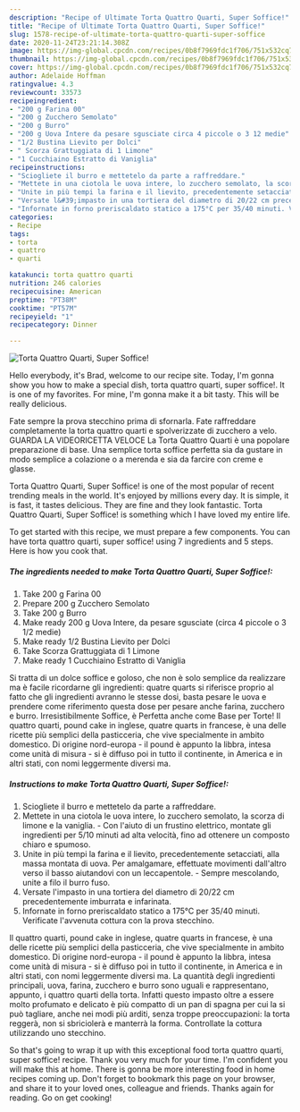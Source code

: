 ```yaml
---
description: "Recipe of Ultimate Torta Quattro Quarti, Super Soffice!"
title: "Recipe of Ultimate Torta Quattro Quarti, Super Soffice!"
slug: 1578-recipe-of-ultimate-torta-quattro-quarti-super-soffice
date: 2020-11-24T23:21:14.308Z
image: https://img-global.cpcdn.com/recipes/0b8f7969fdc1f706/751x532cq70/torta-quattro-quarti-super-soffice-recipe-main-photo.jpg
thumbnail: https://img-global.cpcdn.com/recipes/0b8f7969fdc1f706/751x532cq70/torta-quattro-quarti-super-soffice-recipe-main-photo.jpg
cover: https://img-global.cpcdn.com/recipes/0b8f7969fdc1f706/751x532cq70/torta-quattro-quarti-super-soffice-recipe-main-photo.jpg
author: Adelaide Hoffman
ratingvalue: 4.3
reviewcount: 33573
recipeingredient:
- "200 g Farina 00"
- "200 g Zucchero Semolato"
- "200 g Burro"
- "200 g Uova Intere da pesare sgusciate circa 4 piccole o 3 12 medie"
- "1/2 Bustina Lievito per Dolci"
- " Scorza Grattuggiata di 1 Limone"
- "1 Cucchiaino Estratto di Vaniglia"
recipeinstructions:
- "Sciogliete il burro e mettetelo da parte a raffreddare."
- "Mettete in una ciotola le uova intere, lo zucchero semolato, la scorza di limone e la vaniglia.  Con l&#39;aiuto di un frustino elettrico, montate gli ingredienti per 5/10 minuti ad alta velocità, fino ad ottenere un composto chiaro e spumoso."
- "Unite in più tempi la farina e il lievito, precedentemente setacciati, alla massa montata di uova. Per amalgamare, effettuate movimenti dall&#39;altro verso il basso aiutandovi con un leccapentole. Sempre mescolando, unite a filo il burro fuso."
- "Versate l&#39;impasto in una tortiera del diametro di 20/22 cm precedentemente imburrata e infarinata."
- "Infornate in forno preriscaldato statico a 175°C per 35/40 minuti. Verificate l&#39;avvenuta cottura con la prova stecchino."
categories:
- Recipe
tags:
- torta
- quattro
- quarti

katakunci: torta quattro quarti 
nutrition: 246 calories
recipecuisine: American
preptime: "PT38M"
cooktime: "PT57M"
recipeyield: "1"
recipecategory: Dinner

---
```



![Torta Quattro Quarti, Super Soffice!](https://img-global.cpcdn.com/recipes/0b8f7969fdc1f706/751x532cq70/torta-quattro-quarti-super-soffice-recipe-main-photo.jpg)

Hello everybody, it's Brad, welcome to our recipe site. Today, I'm gonna show you how to make a special dish, torta quattro quarti, super soffice!. It is one of my favorites. For mine, I'm gonna make it a bit tasty. This will be really delicious.

Fate sempre la prova stecchino prima di sfornarla. Fate raffreddare completamente la torta quattro quarti e spolverizzate di zucchero a velo. GUARDA LA VIDEORICETTA VELOCE La Torta Quattro Quarti è una popolare preparazione di base. Una semplice torta soffice perfetta sia da gustare in modo semplice a colazione o a merenda e sia da farcire con creme e glasse.

Torta Quattro Quarti, Super Soffice! is one of the most popular of recent trending meals in the world. It's enjoyed by millions every day. It is simple, it is fast, it tastes delicious. They are fine and they look fantastic. Torta Quattro Quarti, Super Soffice! is something which I have loved my entire life.


To get started with this recipe, we must prepare a few components. You can have torta quattro quarti, super soffice! using 7 ingredients and 5 steps. Here is how you cook that.

<!--inarticleads1-->

##### The ingredients needed to make Torta Quattro Quarti, Super Soffice!:

1. Take 200 g Farina 00
1. Prepare 200 g Zucchero Semolato
1. Take 200 g Burro
1. Make ready 200 g Uova Intere, da pesare sgusciate (circa 4 piccole o 3 1/2 medie)
1. Make ready 1/2 Bustina Lievito per Dolci
1. Take  Scorza Grattuggiata di 1 Limone
1. Make ready 1 Cucchiaino Estratto di Vaniglia


Si tratta di un dolce soffice e goloso, che non è solo semplice da realizzare ma è facile ricordarne gli ingredienti: quatre quarts si riferisce proprio al fatto che gli ingredienti avranno le stesse dosi, basta pesare le uova e prendere come riferimento questa dose per pesare anche farina, zucchero e burro. Irresistibilmente Soffice, è Perfetta anche come Base per Torte! Il quattro quarti, pound cake in inglese, quatre quarts in francese, è una delle ricette più semplici della pasticceria, che vive specialmente in ambito domestico. Di origine nord-europa - il pound è appunto la libbra, intesa come unità di misura - si è diffuso poi in tutto il continente, in America e in altri stati, con nomi leggermente diversi ma. 

<!--inarticleads2-->

##### Instructions to make Torta Quattro Quarti, Super Soffice!:

1. Sciogliete il burro e mettetelo da parte a raffreddare.
1. Mettete in una ciotola le uova intere, lo zucchero semolato, la scorza di limone e la vaniglia.  - Con l&#39;aiuto di un frustino elettrico, montate gli ingredienti per 5/10 minuti ad alta velocità, fino ad ottenere un composto chiaro e spumoso.
1. Unite in più tempi la farina e il lievito, precedentemente setacciati, alla massa montata di uova. Per amalgamare, effettuate movimenti dall&#39;altro verso il basso aiutandovi con un leccapentole. - Sempre mescolando, unite a filo il burro fuso.
1. Versate l&#39;impasto in una tortiera del diametro di 20/22 cm precedentemente imburrata e infarinata.
1. Infornate in forno preriscaldato statico a 175°C per 35/40 minuti. Verificate l&#39;avvenuta cottura con la prova stecchino.


Il quattro quarti, pound cake in inglese, quatre quarts in francese, è una delle ricette più semplici della pasticceria, che vive specialmente in ambito domestico. Di origine nord-europa - il pound è appunto la libbra, intesa come unità di misura - si è diffuso poi in tutto il continente, in America e in altri stati, con nomi leggermente diversi ma. La quantità degli ingredienti principali, uova, farina, zucchero e burro sono uguali e rappresentano, appunto, i quattro quarti della torta. Infatti questo impasto oltre a essere molto profumato e delicato è più compatto di un pan di spagna per cui la si può tagliare, anche nei modi più arditi, senza troppe preoccupazioni: la torta reggerà, non si sbriciolerà e manterrà la forma. Controllate la cottura utilizzando uno stecchino. 

So that's going to wrap it up with this exceptional food torta quattro quarti, super soffice! recipe. Thank you very much for your time. I'm confident you will make this at home. There is gonna be more interesting food in home recipes coming up. Don't forget to bookmark this page on your browser, and share it to your loved ones, colleague and friends. Thanks again for reading. Go on get cooking!
